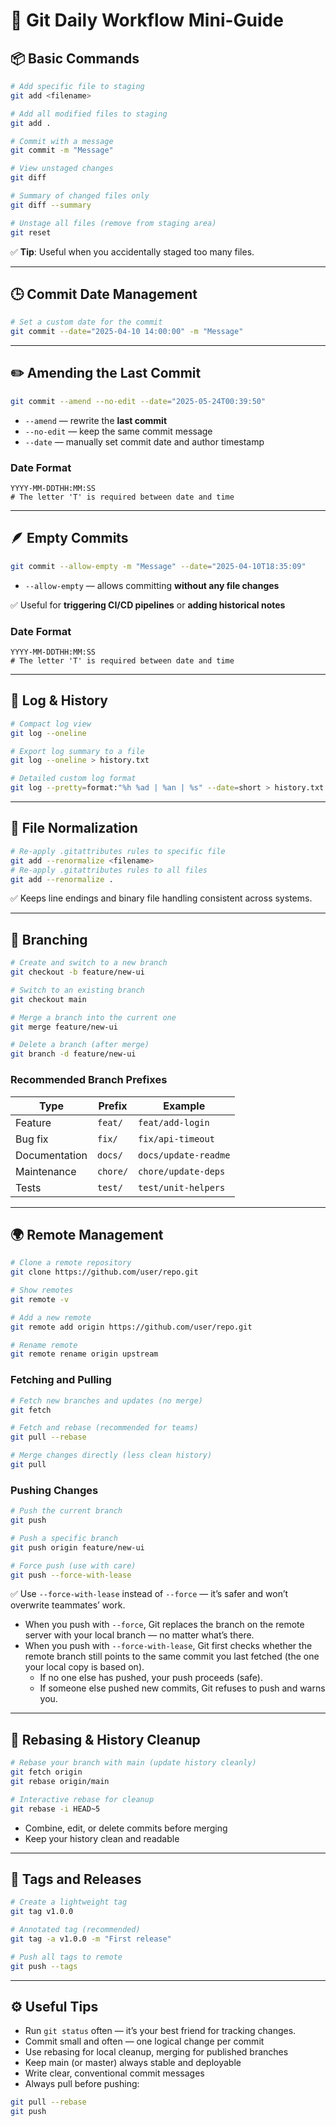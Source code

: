 # 🧭 Git Daily Workflow Mini-Guide

## 📦 Basic Commands

```bash
# Add specific file to staging
git add <filename>

# Add all modified files to staging
git add .

# Commit with a message
git commit -m "Message"

# View unstaged changes
git diff

# Summary of changed files only
git diff --summary
```

```bash
# Unstage all files (remove from staging area)
git reset
```

✅  **Tip**: Useful when you accidentally staged too many files.

---

## 🕒 Commit Date Management

```bash
# Set a custom date for the commit
git commit --date="2025-04-10 14:00:00" -m "Message"
```

---

## ✏️ Amending the Last Commit

```bash
git commit --amend --no-edit --date="2025-05-24T00:39:50"
```

* `--amend` — rewrite the **last commit**
* `--no-edit` — keep the same commit message
* `--date` — manually set commit date and author timestamp

### Date Format

```
YYYY-MM-DDTHH:MM:SS
# The letter 'T' is required between date and time
```

---

## 🪶 Empty Commits

```bash
git commit --allow-empty -m "Message" --date="2025-04-10T18:35:09"
```

* `--allow-empty` — allows committing **without any file changes**

✅  Useful for **triggering CI/CD pipelines** or **adding historical notes**

### Date Format

```
YYYY-MM-DDTHH:MM:SS
# The letter 'T' is required between date and time
```

---

## 📜 Log & History

```bash
# Compact log view
git log --oneline

# Export log summary to a file
git log --oneline > history.txt

# Detailed custom log format
git log --pretty=format:"%h %ad | %an | %s" --date=short > history.txt
```

---

## 🔄 File Normalization

```bash
# Re-apply .gitattributes rules to specific file
git add --renormalize <filename>
# Re-apply .gitattributes rules to all files
git add --renormalize .
```

✅  Keeps line endings and binary file handling consistent across systems.

---

## 🌿 Branching

```bash
# Create and switch to a new branch
git checkout -b feature/new-ui

# Switch to an existing branch
git checkout main

# Merge a branch into the current one
git merge feature/new-ui

# Delete a branch (after merge)
git branch -d feature/new-ui
```

### Recommended Branch Prefixes

| Type          | Prefix   | Example              |
| ------------- | -------- | -------------------- |
| Feature       | `feat/`  | `feat/add-login`     |
| Bug fix       | `fix/`   | `fix/api-timeout`    |
| Documentation | `docs/`  | `docs/update-readme` |
| Maintenance   | `chore/` | `chore/update-deps`  |
| Tests         | `test/`  | `test/unit-helpers`  |

---

## 🌍 Remote Management

```bash
# Clone a remote repository
git clone https://github.com/user/repo.git

# Show remotes
git remote -v

# Add a new remote
git remote add origin https://github.com/user/repo.git

# Rename remote
git remote rename origin upstream
```

### Fetching and Pulling

```bash
# Fetch new branches and updates (no merge)
git fetch

# Fetch and rebase (recommended for teams)
git pull --rebase

# Merge changes directly (less clean history)
git pull
```

### Pushing Changes

```bash
# Push the current branch
git push

# Push a specific branch
git push origin feature/new-ui

# Force push (use with care)
git push --force-with-lease
```

✅ Use `--force-with-lease` instead of `--force` — it’s safer and won’t overwrite teammates’ work.
* When you push with `--force`, Git replaces the branch on the remote server with your local branch — no matter what’s there.
* When you push with `--force-with-lease`, Git first checks whether the remote branch still points to the same commit you last fetched (the one your local copy is based on).
  * If no one else has pushed, your push proceeds (safe).
  * If someone else pushed new commits, Git refuses to push and warns you.

---

## 🔧 Rebasing & History Cleanup

```bash
# Rebase your branch with main (update history cleanly)
git fetch origin
git rebase origin/main

# Interactive rebase for cleanup
git rebase -i HEAD~5
```

* Combine, edit, or delete commits before merging
* Keep your history clean and readable

---

## 🧩 Tags and Releases

```bash
# Create a lightweight tag
git tag v1.0.0

# Annotated tag (recommended)
git tag -a v1.0.0 -m "First release"

# Push all tags to remote
git push --tags
```

---

## ⚙️ Useful Tips

* Run `git status` often — it’s your best friend for tracking changes.
* Commit small and often — one logical change per commit
* Use rebasing for local cleanup, merging for published branches
* Keep main (or master) always stable and deployable
* Write clear, conventional commit messages
* Always pull before pushing:

```bash
git pull --rebase
git push
```

